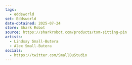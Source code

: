 ```yaml
---
tags:
  - eddsworld
set: Eddsworld
date-obtained: 2025-07-24
store: Shark Robot
source: https://sharkrobot.com/products/tom-sitting-pin
artists:
  - Lindsay Small-Butera
  - Alex Small-Butera
socials:
  - https://twitter.com/SmallBuStudio
---
```


